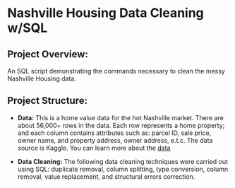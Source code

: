 # Nashville Housing Data Cleaning w/SQL


## Project Overview:
An SQL script demonstrating the commands necessary to clean the messy Nashville Housing data.


## Project Structure:

- **Data:** This is a home value data for the hot Nashville market. There are about 56,000+ rows in the data. Each row represents a home property; and each column contains attributes such as: parcel ID, sale price, owner name, and property address, owner address, e.t.c. The data source is Kaggle. You can learn more about the [data](https://www.kaggle.com/datasets/tmthyjames/nashville-housing-data)

- **Data Cleaning:** The following data cleaning techniques were carried out using SQL: duplicate removal, column splitting, type conversion, column removal, value replacement, and structural errors correction.
